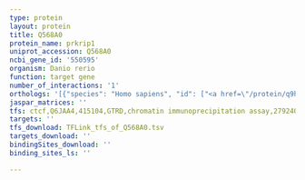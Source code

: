 ```yaml
---
type: protein
layout: protein
title: Q568A0
protein_name: prkrip1
uniprot_accession: Q568A0
ncbi_gene_id: '550595'
organism: Danio rerio
function: target gene
number_of_interactions: '1'
orthologs: '[{"species": "Homo sapiens", "id": ["<a href=\"/protein/q9h875\">Q9H875</a>"]}, {"species": "Mus musculus", "id": ["<a href=\"/protein/q9cwv6\">Q9CWV6</a>"]}, {"species": "Rattus norvegicus", "id": ["<a href=\"/protein/b0bms9\">B0BMS9</a>"]}, {"species": "Caenorhabditis elegans", "id": ["<a href=\"/protein/p41880\">P41880</a>"]}]'
jaspar_matrices: ''
tfs: ctcf,Q6JAA4,415104,GTRD,chromatin immunoprecipitation assay,27924024%5Buid%5D,No
targets: ''
tfs_download: TFLink_tfs_of_Q568A0.tsv
targets_download: ''
bindingSites_download: ''
binding_sites_ls: ''

---
```

